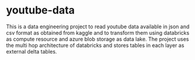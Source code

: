 # youtube-data

This is a data engineering project to read youtube data available in json and csv format as obtained from kaggle and to transform them using databricks as compute resource and azure blob storage as data lake. The project uses the multi hop architecture of databricks and stores tables in each layer as external delta tables.
